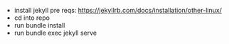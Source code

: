 - install jekyll pre reqs: https://jekyllrb.com/docs/installation/other-linux/
- cd into repo
- run bundle install
- run bundle exec jekyll serve
